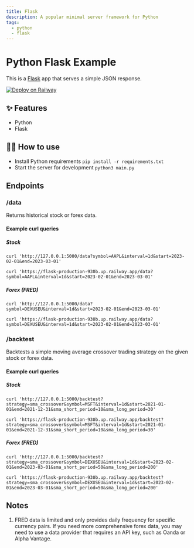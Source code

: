 ```yaml
---
title: Flask
description: A popular minimal server framework for Python
tags:
  - python
  - flask
---
```


# Python Flask Example

This is a [Flask](https://flask.palletsprojects.com/en/1.1.x/) app that serves a simple JSON response.

[![Deploy on Railway](https://railway.app/button.svg)](https://railway.app/new/template/zUcpux)

## ✨ Features

- Python
- Flask

## 💁‍♀️ How to use

- Install Python requirements `pip install -r requirements.txt`
- Start the server for development `python3 main.py`

## Endpoints

### /data

Returns historical stock or forex data.

#### Example curl queries

##### Stock

    curl 'http://127.0.0.1:5000/data?symbol=AAPL&interval=1d&start=2023-02-01&end=2023-03-01'

    curl 'https://flask-production-930b.up.railway.app/data?symbol=AAPL&interval=1d&start=2023-02-01&end=2023-03-01'

##### Forex (FRED)

    curl 'http://127.0.0.1:5000/data?symbol=DEXUSEU&interval=1d&start=2023-02-01&end=2023-03-01'

    curl 'https://flask-production-930b.up.railway.app/data?symbol=DEXUSEU&interval=1d&start=2023-02-01&end=2023-03-01'

### /backtest

Backtests a simple moving average crossover trading strategy on the given stock or forex data.

#### Example curl queries

##### Stock

    curl 'http://127.0.0.1:5000/backtest?strategy=sma_crossover&symbol=MSFT&interval=1d&start=2021-01-01&end=2021-12-31&sma_short_period=10&sma_long_period=30'

    curl 'https://flask-production-930b.up.railway.app/backtest?strategy=sma_crossover&symbol=MSFT&interval=1d&start=2021-01-01&end=2021-12-31&sma_short_period=10&sma_long_period=30'

##### Forex (FRED)

    curl 'http://127.0.0.1:5000/backtest?strategy=sma_crossover&symbol=DEXUSEU&interval=1d&start=2023-02-01&end=2023-03-01&sma_short_period=50&sma_long_period=200'

    curl 'https://flask-production-930b.up.railway.app/backtest?strategy=sma_crossover&symbol=DEXUSEU&interval=1d&start=2023-02-01&end=2023-03-01&sma_short_period=50&sma_long_period=200'


## Notes

1. FRED data is limited and only provides daily frequency for specific currency pairs. If you need more comprehensive forex data, you may need to use a data provider that requires an API key, such as Oanda or Alpha Vantage.


